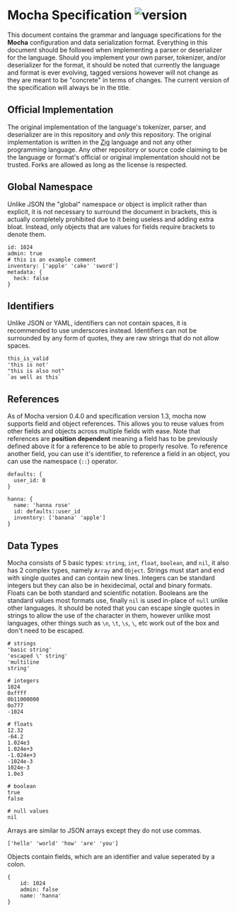 Mocha Specification
![version](https://img.shields.io/badge/version-1.3-blue?style=flat-square)
================================================================================

This document contains the grammar and language specifications for the **Mocha**
configuration and data serialization format. Everything in this document should
be followed when implementing a parser or deserializer for the language. Should
you implement your own parser, tokenizer, and/or deserializer for the format, it
should be noted that currently the language and format is ever evolving, tagged
versions however will not change as they are meant to be "concrete" in terms of
changes. The current version of the specification will always be in the title.

## Official Implementation

The original implementation of the language's tokenizer, parser, and
deserializer are in this repository and *only* this repository. The original
implementation is written in the [Zig](https://ziglang.org) language and not any
other programming language. Any other repository or source code claiming to be
the language or format's official or original implementation should not be
trusted. Forks are allowed  as long as the license is respected.

## Global Namespace

Unlike JSON the "global" namespace or object is implicit rather than explicit,
it is not necessary to surround the document in brackets, this is actually
completely prohibited due to it being useless and adding extra bloat. Instead,
only objects that are values for fields require brackets to denote them.

```
id: 1024
admin: true
# this is an example comment
inventory: ['apple' 'cake' 'sword']
metadata: {
  heck: false
}
```

## Identifiers

Unlike JSON or YAML, identifiers can not contain spaces, it is recommended to
use underscores instead. Identifiers can not be surrounded by any form of
quotes, they are raw strings that do not allow spaces.

```
this_is_valid
'this is not'
"this is also not"
`as well as this`
```

## References

As of Mocha version 0.4.0 and specification version 1.3, mocha now supports
field and object references. This allows you to reuse values from other fields
and objects across multiple fields with ease. Note that references are
**position dependent** meaning a field has to be previously defined above it for
a reference to be able to properly resolve. To reference another field, you can
use it's identifier, to reference a field in an object, you can use the
namespace (`::`) operator.

```
defaults: {
  user_id: 0
}

hanna: {
  name: 'hanna rose'
  id: defaults::user_id
  inventory: ['banana' 'apple']
}
```

## Data Types

Mocha consists of 5 basic types: `string`, `int`, `float`, `boolean`, and `nil`,
it also has 2 complex types, namely `Array` and `Object`. Strings must start and
end with single quotes and can contain new lines. Integers can be standard
integers but they can also be in hexidecimal, octal and binary formats. Floats
can be both standard and scientific notation. Booleans are the standard values
most formats use, finally `nil` is used in-place of `null` unlike other
languages. It should be noted that you can escape single quotes in strings to
allow the use of the character in them, however unlike most languages, other
things such as `\n`, `\t`, `\s`, `\`, etc work out of the box and don't need to
be escaped.

```
# strings
'basic string'
'escaped \' string'
'multiline
string'

# integers
1024
0xffff
0b11000000
0o777
-1024

# floats
12.32
-64.2
1.024e3
1.024e+3
-1.024e+3
-1024e-3
1024e-3
1.0e3

# boolean
true
false

# null values
nil
```

Arrays are similar to JSON arrays except they do not use commas.

```
['hello' 'world' 'how' 'are' 'you']
```

Objects contain fields, which are an identifier and value seperated by a colon.

```
{
    id: 1024
    admin: false
    name: 'hanna'
}
```

